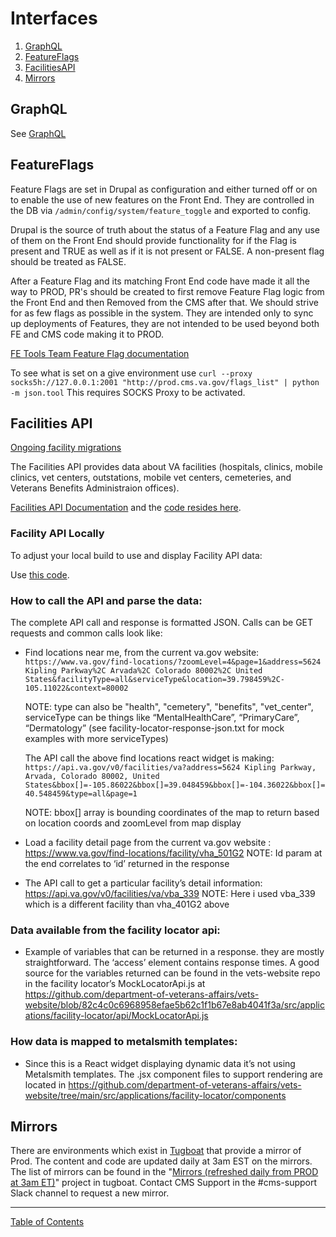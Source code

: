 # Interfaces

1. [GraphQL](graph_ql.md)
1. [FeatureFlags](#featureflags)
1. [FacilitiesAPI](#facilities-api)
1. [Mirrors](#mirrors)

## GraphQL

See [GraphQL](graph_ql.md)

## FeatureFlags

Feature Flags are set in Drupal as configuration and either turned off or on to enable the use of new features on the Front End.  They are controlled in the DB via `/admin/config/system/feature_toggle` and exported to config.

Drupal is the source of truth about the status of a Feature Flag and any use of them on the Front End should provide functionality for if the Flag is present and TRUE as well as if it is not present or FALSE.  A non-present flag should be treated as FALSE.

After a Feature Flag and its matching Front End code have made it all the way to PROD, PR's should be created to first remove Feature Flag logic from the Front End and then Removed from the CMS after that.  We should strive for as few flags as possible in the system.  They are intended only to sync up deployments of Features, they are not intended to be used beyond both FE and CMS code making it to PROD.

[FE Tools Team Feature Flag documentation](https://github.com/department-of-veterans-affairs/vspwiki/blob/master/frontend/pages/platform/tools/feature-toggles.md#testing-cms-feature-toggles)

To see what is set on a give environment use
`curl --proxy socks5h://127.0.0.1:2001 "http://prod.cms.va.gov/flags_list" | python -m json.tool`   This requires SOCKS Proxy to be activated.

## Facilities API

[Ongoing facility migrations](../migrations-facility.md)

The Facilities API provides data about VA facilities (hospitals, clinics, mobile clinics, vet centers, outstations, mobile vet centers, cemeteries, and Veterans Benefits Administraion offices).

[Facilities API Documentation](https://developer.va.gov/explore/facilities/docs/facilities) and the [code resides here](https://github.com/department-of-veterans-affairs/lighthouse-facilities).

### Facility API Locally

To adjust your local build to use and display Facility API data:

Use [this code](migrations-facility.md#migration-settings-settingslocalphp).

### How to call the API and parse the data:

The complete API call and response is formatted JSON. Calls can be GET requests
and common calls look like:

* Find locations near me, from the current va.gov website: `https://www.va.gov/find-locations/?zoomLevel=4&page=1&address=5624 Kipling Parkway%2C Arvada%2C Colorado 80002%2C United States&facilityType=all&serviceType&location=39.798459%2C-105.11022&context=80002`

  NOTE: type can also be "health", "cemetery", "benefits", "vet_center", serviceType can be things like “MentalHealthCare”, “PrimaryCare”, “Dermatology” (see facility-locator-response-json.txt for mock examples with more serviceTypes)

  The API call the above find locations react widget is making: `https://api.va.gov/v0/facilities/va?address=5624 Kipling Parkway, Arvada, Colorado 80002, United States&bbox[]=-105.86022&bbox[]=39.048459&bbox[]=-104.36022&bbox[]=40.548459&type=all&page=1`

  NOTE: bbox[] array is bounding coordinates of the map to return based on location coords and zoomLevel from map display

* Load a facility detail page from the current va.gov website : https://www.va.gov/find-locations/facility/vha_501G2
  NOTE: Id param at the end correlates to ‘id’ returned in the response

* The API call to get a particular facility’s detail information: https://api.va.gov/v0/facilities/va/vba_339
  NOTE: Here i used vba_339 which is a different facility than vha_401G2 above

### Data available from the facility locator api:

* Example of variables that can be returned in a response. they are mostly straightforward. The ‘access’ element contains response times. A good source for the variables returned can be found in the vets-website repo in the facility locator’s MockLocatorApi.js at https://github.com/department-of-veterans-affairs/vets-website/blob/82c4c0c6968958efae5b62c1f1b67e8ab4041f3a/src/applications/facility-locator/api/MockLocatorApi.js

### How data is mapped to metalsmith templates:

* Since this is a React widget displaying dynamic data it’s not using Metalsmith templates. The .jsx component files to support rendering are located in https://github.com/department-of-veterans-affairs/vets-website/tree/main/src/applications/facility-locator/components

## Mirrors

There are environments which exist in [Tugboat](tugboat.md) that provide a mirror of Prod.  The content and code are updated daily at 3am EST on the mirrors.  The list of mirrors can be found in the "[Mirrors (refreshed daily from PROD at 3am ET)](https://tugboat.vfs.va.gov/6042eeed6a89945a99399d3d)" project in tugboat.  Contact CMS Support in the #cms-support Slack channel to request a new mirror.

----

[Table of Contents](../README.md)
